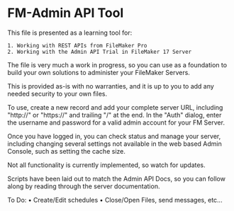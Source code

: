 FM-Admin API Tool
=================

This file is presented as a learning tool for:

    1. Working with REST APIs from FileMaker Pro
    2. Working with the Admin API Trial in FileMaker 17 Server

The file is very much a work in progress, so you can use as a foundation to build your own solutions to administer your FileMaker Servers. 

This is provided as-is with no warranties, and it is up to you to add any needed security to your own files.

To use, create a new record and add your complete server URL, including "http://" or "https://" and trailing "/" at the end. In the "Auth" dialog, enter the username and password for a valid admin account for your FM Server.

Once you have logged in, you can check status and manage your server, including changing several settings not available in the web based Admin Console, such as setting the cache size.

Not all functionality is currently implemented, so watch for updates.

Scripts have been laid out to match the Admin API Docs, so you can follow along by reading through the server documentation.

To Do:
   • Create/Edit schedules
   • Close/Open Files, send messages, etc...



